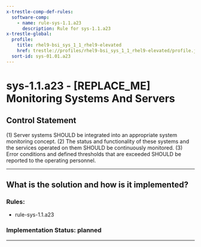 ```yaml
---
x-trestle-comp-def-rules:
  software-comp:
    - name: rule-sys-1.1.a23
      description: Rule for sys-1.1.a23
x-trestle-global:
  profile:
    title: rhel9-bsi_sys_1_1_rhel9-elevated
    href: trestle://profiles/rhel9-bsi_sys_1_1_rhel9-elevated/profile.json
  sort-id: sys-01.01.a23
---
```


# sys-1.1.a23 - \[REPLACE_ME\] Monitoring Systems And Servers

## Control Statement

(1) Server systems SHOULD be integrated into an appropriate system monitoring concept.
(2) The status and functionality of these systems and the services operated on them SHOULD be
continuously monitored. (3) Error conditions and defined thresholds that are exceeded SHOULD
be reported to the operating personnel.

______________________________________________________________________

## What is the solution and how is it implemented?

<!-- For implementation status enter one of: implemented, partial, planned, alternative, not-applicable -->

<!-- Note that the list of rules under ### Rules: is read-only and changes will not be captured after assembly to JSON -->

<!-- Add control implementation description here for control: sys-1.1.a23 -->

### Rules:

  - rule-sys-1.1.a23

### Implementation Status: planned

______________________________________________________________________

